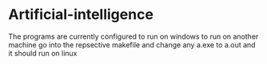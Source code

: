 # Artificial-intelligence
The programs are currently configured to run on windows to run on another machine go into the repsective makefile and change any a.exe to a.out and it should run on linux
